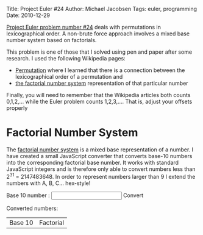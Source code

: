 Title: Project Euler #24
Author: Michael Jacobsen
Tags: euler, programming
Date: 2010-12-29

<a
href="http://projecteuler.net/index.php?section=problems&id=24">Project
Euler problem number #24</a> deals with permutations in
lexicographical order. A non-brute force approach involves a mixed
base number system based on factorials.

This problem is one of those that I solved using pen and paper after some research. I used the following Wikipedia pages:

<ul>
<li><a href="http://en.wikipedia.org/wiki/Permutation">Permutation</a> where I learned that there is a connection between the lexicographical order of a permutation and</li>
<li><a href="http://en.wikipedia.org/wiki/Factorial_number_system">the factorial number system</a> representation of that particular number</li>
</ul>

Finally, you will need to remember that the Wikipedia articles both
counts 0,1,2,... while the Euler problem counts 1,2,3,.... That is,
adjust your offsets properly

# Factorial Number System

The <a
href="http://en.wikipedia.org/wiki/Factorial_number_system">factorial
number system</a> is a mixed base representation of a number. I have
created a small JavaScript converter that converts base-10 numbers
into the corresponding factorial base number. It works with standard
JavaScript integers and is therefore only able to convert numbers less
than 2<sup>31</sup> = 2147483648. In order to represent numbers larger
than 9 I extend the numbers with A, B, C... hex-style!

Base 10 number : <input id="base10" type="text" name="base10"/> <span id="convert">Convert</span>


Converted numbers:

<table id="results">
<tr><td>Base 10</td><td>Factorial</td></tr>
</table>

<script type="text/javascript">
var array = ['0','1','2','3','4','5','6','7','8','9','A','B','C','E','F'];
$("#convert").click( function()
{ 
  var t = $("#base10").val();
  var current = '0';
  var remainder = parseInt( t );
  var current_base = 2;
  while ( remainder > 0 ) {
    var rem = remainder % current_base;
    current = array[ rem ] + current;
    remainder = (remainder-rem)/current_base;
    current_base = current_base + 1;
  }
  $("#results").append( "<tr><td>" + t + "<sub>10</sub></td><td>" + current + "<sub>!</sub></td></tr>" );
} ); 
</script>

